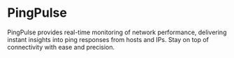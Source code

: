 # PingPulse
PingPulse provides real-time monitoring of network performance, delivering instant insights into ping responses from hosts and IPs. Stay on top of connectivity with ease and precision.

